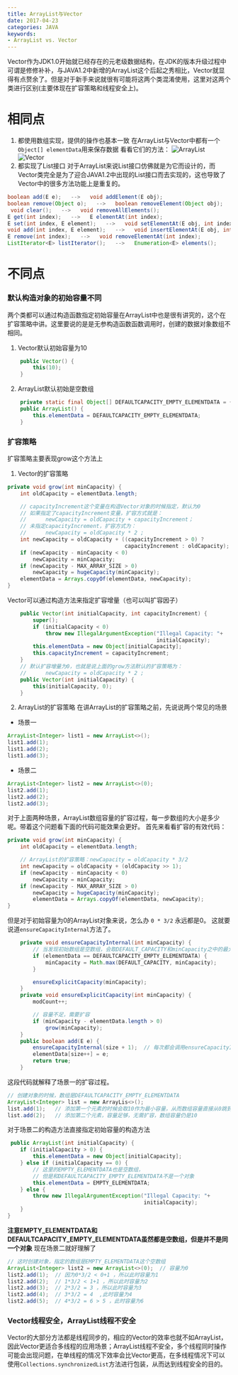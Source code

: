 ```yaml
---
title: ArrayList与Vector
date: 2017-04-23
categories: JAVA
keywords:
- ArrayList vs. Vector
---
```


Vector作为JDK1.0开始就已经存在的元老级数据结构，在JDK的版本升级过程中可谓是修修补补，与JAVA1.2中新增的ArrayList这个后起之秀相比，Vector就显得有点赘余了。但是对于新手来说就很有可能将这两个类混淆使用，这里对这两个类进行区别(主要体现在扩容策略和线程安全上)。

<!-- more -->

# 相同点
1. 都使用数组实现，提供的操作也基本一致
  在ArrayList与Vector中都有一个`` Object[] elementData``用来保存数据
  看看它们的方法：
  ![ArrayList](https://s.pc.qq.com/tousu/img/20211020/8038031_1634737887.jpg)![Vector](https://s.pc.qq.com/tousu/img/20211020/5865753_1634737934.jpg)
2. 都实现了List接口
  对于ArrayList来说List接口仿佛就是为它而设计的，而Vector类完全是为了迎合JAVA1.2中出现的List接口而去实现的，这也导致了Vector中的很多方法功能上是重复的。
```java
boolean add(E e);   -->   void addElement(E obj);
boolean remove(Object o);   -->   boolean removeElement(Object obj);
 void clear();   -->   void removeAllElements();
E get(int index);   -->   E elementAt(int index);
E set(int index, E element);   -->   void setElementAt(E obj, int index);
void add(int index, E element);   -->   void insertElementAt(E obj, int index);
E remove(int index);   -->   void removeElementAt(int index);
ListIterator<E> listIterator();   -->   Enumeration<E> elements();
```

# 不同点
### 默认构造对象的初始容量不同
两个类都可以通过构造函数指定初始容量在ArrayList中也是很有讲究的，这个在扩容策略中讲。这里要说的是是无参构造函数函数调用时，创建的数据对象数组不相同。
1. Vector默认初始容量为10
```java
    public Vector() {
        this(10);
    }
```
2. ArrayList默认初始是空数组
```java
    private static final Object[] DEFAULTCAPACITY_EMPTY_ELEMENTDATA = {};
    public ArrayList() {
        this.elementData = DEFAULTCAPACITY_EMPTY_ELEMENTDATA;
    }
```

### 扩容策略
扩容策略主要表现grow这个方法上
1. Vector的扩容策略
```java
private void grow(int minCapacity) {
    int oldCapacity = elementData.length;

    // capacityIncrement这个变量在构造Vector对象的时候指定，默认为0
    // 如果指定了capacityIncrement变量，扩容方式就是：
    // 		newCapacity = oldCapacity + capacityIncrement；
    // 未指定capacityIncrement，扩容方式为：
    // 		newCapacity = oldCapacity * 2 ;
    int newCapacity = oldCapacity + ((capacityIncrement > 0) ?
                                     capacityIncrement : oldCapacity);
    if (newCapacity - minCapacity < 0)
        newCapacity = minCapacity;
    if (newCapacity - MAX_ARRAY_SIZE > 0)
        newCapacity = hugeCapacity(minCapacity);
    elementData = Arrays.copyOf(elementData, newCapacity);
}
```
Vector可以通过构造方法来指定扩容增量（也可以叫扩容因子）
```java
    public Vector(int initialCapacity, int capacityIncrement) {
        super();
        if (initialCapacity < 0)
            throw new IllegalArgumentException("Illegal Capacity: "+
                                               initialCapacity);
        this.elementData = new Object[initialCapacity];
        this.capacityIncrement = capacityIncrement;
    }
    // 默认扩容增量为0，也就是说上面的grow方法默认的扩容策略为：
    // 		newCapacity = oldCapacity * 2 ;
    public Vector(int initialCapacity) {
        this(initialCapacity, 0);
    }
```
2. ArrayList的扩容策略
  在讲ArrayList的扩容策略之前，先说说两个常见的场景
* 场景一
```java
ArrayList<Integer> list1 = new ArrayList<>();
list1.add(1);
list1.add(2);
list1.add(3);
```
* 场景二
```java
ArrayList<Integer> list2 = new ArrayList<>(0);
list2.add(1);
list2.add(2);
list2.add(3);
```
对于上面两种场景，ArrayList数组容量的扩容过程，每一步数组的大小是多少呢。带着这个问题看下面的代码可能效果会更好。
首先来看看扩容的有效代码：
```java
private void grow(int minCapacity) {
    int oldCapacity = elementData.length;

    // ArrayList的扩容策略：newCapacity = oldCapacity * 3/2
    int newCapacity = oldCapacity + (oldCapacity >> 1);
    if (newCapacity - minCapacity < 0)
        newCapacity = minCapacity;
    if (newCapacity - MAX_ARRAY_SIZE > 0)
        newCapacity = hugeCapacity(minCapacity);
        elementData = Arrays.copyOf(elementData, newCapacity);
}
```
但是对于初始容量为0的ArrayList对象来说，怎么办 ``0 * 3/2`` 永远都是0。 这就要说道``ensureCapacityInternal``方法了。
```java
    private void ensureCapacityInternal(int minCapacity) {
        // 当发现初始数组是空数组，会取DEFAULT_CAPACITY和minCapacity之中的最大值，而DEFAULT_CAPACITY为10。
        if (elementData == DEFAULTCAPACITY_EMPTY_ELEMENTDATA) {
            minCapacity = Math.max(DEFAULT_CAPACITY, minCapacity);
        }

        ensureExplicitCapacity(minCapacity);
    }
    private void ensureExplicitCapacity(int minCapacity) {
        modCount++;

        // 容量不足，需要扩容
        if (minCapacity - elementData.length > 0)
            grow(minCapacity);
    }
    public boolean add(E e) {
        ensureCapacityInternal(size + 1);  // 每次都会调用ensureCapacityInternal确保容量足够
        elementData[size++] = e;
        return true;
    }
```
这段代码就解释了场景一的扩容过程。
```java
// 创建对象的时候，数组是DEFAULTCAPACITY_EMPTY_ELEMENTDATA
ArrayList<Integer> list = new ArrayLis<>();
list.add(1);   // 添加第一个元素的时候会取10作为最小容量，从而数组容量直接从0跳到10
list.add(2);   // 添加第二个元素，容量足够，无需扩容，数组容量仍是10
```
对于场景二的构造方法直接指定初始容量的构造方法
```java
 public ArrayList(int initialCapacity) {
    if (initialCapacity > 0) {
        this.elementData = new Object[initialCapacity];
    } else if (initialCapacity == 0) {
        // 这里的EMPTY_ELEMENTDATA也是空数组，
        // 但是和DEFAULTCAPACITY_EMPTY_ELEMENTDATA不是一个对象
        this.elementData = EMPTY_ELEMENTDATA;
    } else {
        throw new IllegalArgumentException("Illegal Capacity: "+
                                           initialCapacity);
    }
}
```
**注意EMPTY_ELEMENTDATA和DEFAULTCAPACITY_EMPTY_ELEMENTDATA虽然都是空数组，但是并不是同一个对象**
现在场景二就好理解了
```java
// 这时创建对象，指定的数组是EMPTY_ELEMENTDATA这个空数组
ArrayList<Integer> list2 = new ArrayList<>(0);  // 容量为0
list2.add(1);  // 因为0*3/2 < 0+1 ，所以此时容量为1
list2.add(2);  // 1*3/2 < 1+1 ，所以此时容量为2
list2.add(3);  // 2*3/2 = 3 ，所以此时容量为3
list2.add(4);  // 3*3/2 = 4  ,此时容量为4
list2.add(5);  // 4*3/2 = 6 > 5 ，此时容量为6
```
### Vector线程安全，ArrayList线程不安全
Vector的大部分方法都是线程同步的，相应的Vector的效率也就不如ArrayList，因此Vector更适合多线程的应用场景；ArrayList线程不安全，多个线程同时操作可能会出现问题，在单线程的情况下效率会比Vector更高，在多线程情况下可以使用``Collections.synchronizedList``方法进行包装，从而达到线程安全的目的。
